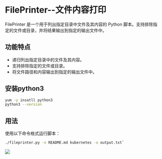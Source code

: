 # FilePrinter--文件内容打印

FilePrinter 是一个用于列出指定目录中文件及其内容的 Python 脚本。支持排除指定的文件或目录，并将结果输出到指定的输出文件中。

## 功能特点

- 递归列出指定目录中的文件及其内容。
- 支持排除指定的文件或目录。
- 将文件路径和内容输出到指定的输出文件中。

## 安装python3

```bash
yum -y insatll python3
python3 --version
```

## 用法

使用以下命令格式运行脚本：

```bash
./fileprinter.py -n README.md kubernetes -o output.txt`
```



![](C:\Users\Administrator\Desktop\FilePrinter\images\Usage.jpg)
